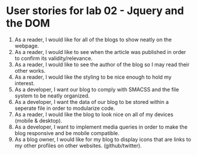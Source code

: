 # User stories for lab 02 - Jquery and the DOM
1. As a reader, I would like for all of the blogs to show neatly on the webpage.
2. As a reader, I would like to see when the article was published in order to confirm its validity/relevance.
3. As a reader, I would like to see the author of the blog so I may read their other works.
4. As a reader, I would like the styling to be nice enough to hold my interest.
5. As a developer, I want our blog to comply with SMACSS and the file system to be neatly organized.
6. As a developer, I want the data of our blog to be stored within a seperate file in order to modularize code.
7. As a reader, I would like the blog to look nice on all of my devices (mobile & desktop).
8. As a developer, I want to implement media queries in order to make the blog responsive and be mobile compatible.
9. As a blog owner, I would like for my blog to display icons that are links to my other profiles on other websites. (github/twitter).
